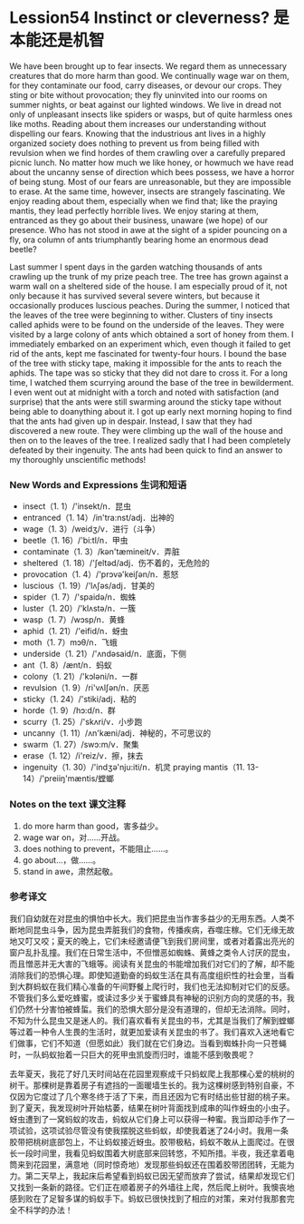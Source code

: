 # Lession54 Instinct or cleverness? 是本能还是机智
We have been brought up to fear insects. We regard them as unnecessary creatures that do more harm than good. We continually wage war on them, for they contaminate our food, carry diseases, or devour our crops. They sting or bite without provocation; they fly uninvited into our rooms on summer nights, or beat against our lighted windows. We live in dread not only of unpleasant insects like spiders or wasps, but of quite harmless ones like moths. Reading about them increases our understanding without dispelling our fears. Knowing that the industrious ant lives in a highly organized society does nothing to prevent us from being filled with revulsion when we find hordes of them crawling over a carefully prepared picnic lunch. No matter how much we like honey, or howmuch we have read about the uncanny sense of direction which bees possess, we have a horror of being stung. Most of our fears are unreasonable, but they are impossible to erase. At the same time, however, insects are strangely fascinating. We enjoy reading about them, especially when we find that; like the praying mantis, they lead perfectly horrible lives. We enjoy staring at them, entranced as they go about their business, unaware (we hope) of our presence. Who has not stood in awe at the sight of a spider pouncing on a fly, ora column of ants triumphantly bearing home an enormous dead beetle?

Last summer I spent days in the garden watching thousands of ants crawling up the trunk of my prize peach tree. The tree has grown against a warm wall on a sheltered side of the house. I am especially proud of it, not only because it has survived several severe winters, but because it occasionally produces luscious peaches. During the summer, I noticed that the leaves of the tree were beginning to wither. Clusters of tiny insects called aphids were to be found on the underside of the leaves. They were visited by a large colony of ants which obtained a sort of honey from them. I immediately embarked on an experiment which, even though it failed to get rid of the ants, kept me fascinated for twenty-four hours. I bound the base of the tree with sticky tape, making it impossible for the ants to reach the aphids. The tape was so sticky that they did not dare to cross it. For a long time, I watched them scurrying around the base of the tree in bewilderment. I even went out at midnight with a torch and noted with satisfaction (and surprise) that the ants were still swarming around the sticky tape without being able to doanything about it. I got up early next morning hoping to find that the ants had given up in despair. Instead, I saw that they had discovered a new route. They were climbing up the wall of the house and then on to the leaves of the tree. I realized sadly that I had been completely defeated by their ingenuity. The ants had been quick to find an answer to my thoroughly unscientific methods!

### New Words and Expressions 生词和短语

* insect（1. 1）/'insekt/n．昆虫
* entranced（1. 14）/in'tra:nst/adj．出神的
* wage（1. 3）/weidʒ/v．进行（斗争）
* beetle（1. 16）/'bi:tl/n．甲虫
* contaminate（1. 3）/kən'tæmineit/v．弄脏
* sheltered（1. 18）/'ʃeltəd/adj．伤不着的，无危险的
* provocation（1. 4）/'prɔvə'keiʃən/n．惹怒
* luscious（1. 19）/'lʌʃəs/adj．甘美的
* spider（1. 7）/'spaidə/n．蜘蛛
* luster（1. 20）/'klʌstə/n．一簇
* wasp（1. 7）/wɔsp/n．黄蜂
* aphid（1. 21）/'eifid/n．蚜虫
* moth（1. 7）mɔθ/n．飞蛾
* underside（1. 21）/'ʌndəsaid/n．底面，下侧
* ant（1. 8）/ænt/n．蚂蚁
* colony（1. 21）/'kɔləni/n．一群
* revulsion（1. 9）/ri'vʌlʃən/n．厌恶
* sticky（1. 24）/'stiki/adj．粘的
* horde（1. 9）/hɔ:d/n．群
* scurry（1. 25）/'skʌri/v．小步跑
* uncanny（1. 11）/ʌn'kæni/adj．神秘的，不可思议的
* swarm（1. 27）/swɔ:m/v．聚集
* erase（1. 12）/i'reiz/v．擦，抹去
* ingenuity（1. 30）/'indʒə'nju:iti/n．机灵
	praying mantis（11. 13-14）/'preiiŋ'mæntis/螳螂

### Notes on the text 课文注释

1. do more harm than good，害多益少。
2. wage war on，对……开战。
3. does nothing to prevent，不能阻止……。
4. go about…，做……。
5. stand in awe，肃然起敬。

### 参考译文

我们自幼就在对昆虫的惧怕中长大。我们把昆虫当作害多益少的无用东西。人类不断地同昆虫斗争，因为昆虫弄脏我们的食物，传播疾病，吞噬庄稼。它们无缘无故地又叮又咬；夏天的晚上，它们未经邀请便飞到我们房间里，或者对着露出亮光的窗户乱扑乱撞。我们在日常生活中，不但憎恶如蜘蛛、黄蜂之类令人讨厌的昆虫，而且憎恶并无大害的飞蛾等。阅读有关昆虫的书能增加我们对它们的了解，却不能消除我们的恐惧心理。即使知道勤奋的蚂蚁生活在具有高度组织性的社会里，当看到大群蚂蚁在我们精心准备的午间野餐上爬行时，我们也无法抑制对它们的反感。不管我们多么爱吃蜂蜜，或读过多少关于蜜蜂具有神秘的识别方向的灵感的书，我们仍然十分害怕被蜂蜇。我们的恐惧大部分是没有道理的，但却无法消除。同时，不知为什么昆虫又是迷人的。我们喜欢看有关昆虫的书，尤其是当我们了解到螳螂等过着一种令人生畏的生活时，就更加爱读有关昆虫的书了。我们喜欢入迷地看它们做事，它们不知道（但愿如此）我们就在它们身边。当看到蜘蛛扑向一只苍蝇时，一队蚂蚁抬着一只巨大的死甲虫凯旋而归时，谁能不感到敬畏呢？

去年夏天，我花了好几天时间站在花园里观察成千只蚂蚁爬上我那棵心爱的桃树的树干。那棵树是靠着房子有遮挡的一面暖墙生长的。我为这棵树感到特别自豪，不仅因为它度过了几个寒冬终于活了下来，而且还因为它有时结出些甘甜的桃子来。到了夏天，我发现树叶开始枯萎，结果在树叶背面找到成串的叫作蚜虫的小虫子。蚜虫遭到了一窝蚂蚁的攻击，蚂蚁从它们身上可以获得一种蜜。我当即动手作了一项试验，这项试验尽管没有使我摆脱这些蚂蚁，却使我着迷了24小时。我用一条胶带把桃树底部包上，不让蚂蚁接近蚜虫。胶带极粘，蚂蚁不敢从上面爬过。在很长一段时间里，我看见蚂蚁围着大树底部来回转悠，不知所措。半夜，我还拿着电筒来到花园里，满意地（同时惊奇地）发现那些蚂蚁还在围着胶带团团转，无能为力。第二天早上，我起床后希望看到蚂蚁已因无望而放弃了尝试，结果却发现它们又找到一条新的路径。它们正在顺着房子的外墙往上爬，然后爬上树叶。我懊丧地感到败在了足智多谋的蚂蚁手下。蚂蚁已很快找到了相应的对策，来对付我那套完全不科学的办法！

